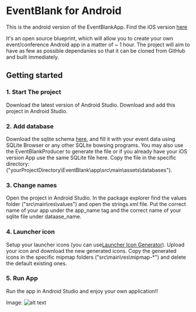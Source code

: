# EventBlank for Android

This is the android version of the EventBlankApp. Find the iOS version [here](https://github.com/icanzilb/EventBlankApp)

It's an open source blueprint, which will allow you to create your own event/conference Android app in a matter of ~ 1 hour. The project will aim to have as few as possible dependanies so that it can be cloned from GitHub and built immediately.

## Getting started

### 1. Start The project
Download the latest version of Android Studio. Download and add this project in Android Studio.

### 2. Add database
Download the sqlite schema [here](https://www.dropbox.com/s/t3wea9u9ye7ad68/EventBlank.eventblank?dl=1), and fill it with your event data using SQLite Browser or any other SQLite bowsing programs.
You may also use the EventBlankProducer to generate the file or if you already have your iOS version App use the same SQLite file here.
Copy the file in the specific directory:("yourProjectDirectory\EventBlank\app\src\main\assets\databases\").

### 3. Change names
Open the project in Android Studio. In the package explorer find the values folder ("src\main\res\values\") and open the strings.xml file. Put the correct name of your app under the app_name tag and the correct name of your sqlite file under dataase_name.

### 4. Launcher icon
Setup your launcher icons (you can use[Launcher Icon Generator](http://romannurik.github.io/AndroidAssetStudio/icons-launcher.html#foreground.space.trim=1&foreground.space.pad=0&foreColor=607d8b%2C0&crop=0&backgroundShape=square&backColor=ffffff%2C100&effects=none)). Upload your icon and download the new generated icons. Copy the generated icons in the specific mipmap folders ("src\main\res\mipmap-*") and delete the default existing ones. 

### 5. Run App
Run the app in Android Studio and enjoy your own application!!

Image:
![alt text](http://i.imgur.com/dsKRoiS.png "Logo Title Text 1")
